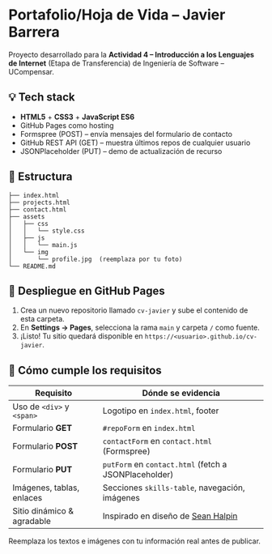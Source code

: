 
# Portafolio/Hoja de Vida – Javier Barrera

Proyecto desarrollado para la **Actividad 4 – Introducción a los Lenguajes de Internet** (Etapa de Transferencia) de Ingeniería de Software – UCompensar.

## 💡 Tech stack
- **HTML5** + **CSS3** + **JavaScript ES6**
- GitHub Pages como hosting
- Formspree (POST) – envía mensajes del formulario de contacto
- GitHub REST API (GET) – muestra últimos repos de cualquier usuario
- JSONPlaceholder (PUT) – demo de actualización de recurso

## 📂 Estructura
```
├── index.html
├── projects.html
├── contact.html
├── assets
│   ├── css
│   │   └── style.css
│   ├── js
│   │   └── main.js
│   └── img
│       └── profile.jpg  (reemplaza por tu foto)
└── README.md
```

## 🚀 Despliegue en GitHub Pages
1. Crea un nuevo repositorio llamado `cv-javier` y sube el contenido de esta carpeta.
2. En **Settings → Pages**, selecciona la rama `main` y carpeta `/` como fuente.
3. ¡Listo! Tu sitio quedará disponible en `https://<usuario>.github.io/cv-javier`.

## 📑 Cómo cumple los requisitos
| Requisito | Dónde se evidencia |
|-----------|-------------------|
| Uso de `<div>` y `<span>` | Logotipo en `index.html`, footer |
| Formulario **GET** | `#repoForm` en `index.html` |
| Formulario **POST** | `contactForm` en `contact.html` (Formspree) |
| Formulario **PUT** | `putForm` en `contact.html` (fetch a JSONPlaceholder) |
| Imágenes, tablas, enlaces | Secciones `skills-table`, navegación, imágenes |
| Sitio dinámico & agradable | Inspirado en diseño de [Sean Halpin](https://www.seanhalpin.design) |

Reemplaza los textos e imágenes con tu información real antes de publicar.
